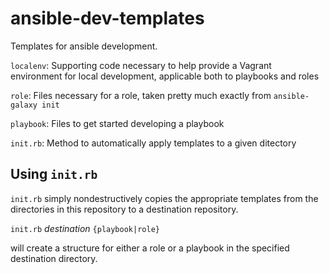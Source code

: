 ansible-dev-templates
=====================

Templates for ansible development.

`localenv`: Supporting code necessary to help provide a Vagrant environment for local development, applicable both to playbooks and roles

`role`: Files necessary for a role, taken pretty much exactly from `ansible-galaxy init` 

`playbook`: Files to get started developing a playbook

`init.rb`: Method to automatically apply templates to a given ditectory

## Using `init.rb`

`init.rb` simply nondestructively copies the appropriate templates from the directories in this repository to a destination repository.  

`init.rb` *destination* `{playbook|role}`

will create a structure for either a role or a playbook in the specified destination directory.
